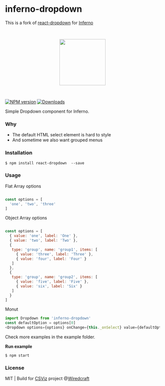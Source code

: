 inferno-dropdown
==============

This is a fork of [react-dropdown](http://fraserxu.me/react-dropdown/)
for [Inferno](https://github.com/trueadm/inferno)

<p>&nbsp;</p>
<p align="center"><img src="http://infernojs.org/img/inferno.png" width="150px"></p>
<p>&nbsp;</p>

[![NPM version][npm-image]][npm-url]
[![Downloads][downloads-image]][downloads-url]

Simple Dropdown component for Inferno.

### Why

* The default HTML select element is hard to style
* And sometime we also want grouped menus

### Installation

```
$ npm install react-dropdown  --save
```

### Usage

Flat Array options

```JavaScript

const options = [
  'one', 'two', 'three'
]
```

Object Array options

```JavaScript

const options = [
  { value: 'one', label: 'One' },
  { value: 'two', label: 'Two' },
  {
   type: 'group', name: 'group1', items: [
     { value: 'three', label: 'Three' },
     { value: 'four', label: 'Four' }
   ]
  },
  {
   type: 'group', name: 'group2', items: [
     { value: 'five', label: 'Five' },
     { value: 'six', label: 'Six' }
   ]
  }
]
```

Monut

```JavaScript
import Dropdown from 'inferno-dropdown'
const defaultOption = options[0]
<Dropdown options={options} onChange={this._onSelect} value={defaultOption} placeholder="Select an option" />
```

Check more examples in the example folder.

**Run example**

```
$ npm start
```

### License

MIT | Build for [CSViz](https://csviz.org) project @[Wiredcraft](http://wiredcraft.com)

[npm-image]: https://img.shields.io/npm/v/inferno-dropdown.svg?style=flat-square
[npm-url]: https://npmjs.org/package/inferno-dropdown
[downloads-image]: http://img.shields.io/npm/dm/inferno-dropdown.svg?style=flat-square
[downloads-url]: https://npmjs.org/package/inferno-dropdown
